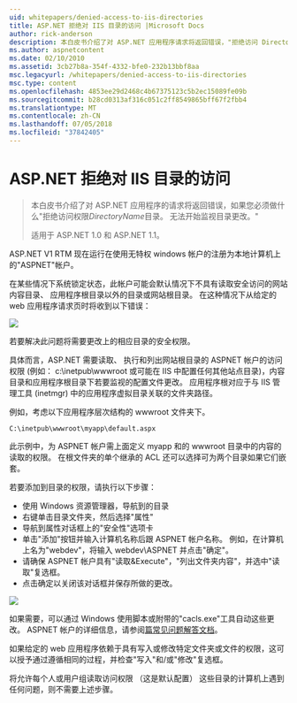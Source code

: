 ```yaml
---
uid: whitepapers/denied-access-to-iis-directories
title: ASP.NET 拒绝对 IIS 目录的访问 |Microsoft Docs
author: rick-anderson
description: 本白皮书介绍了对 ASP.NET 应用程序请求将返回错误，"拒绝访问 DirectoryName 目录如果您必须做什么。 失败为 s...
ms.author: aspnetcontent
ms.date: 02/10/2010
ms.assetid: 3cb27b8a-354f-4332-bfe0-232b13bbf8aa
msc.legacyurl: /whitepapers/denied-access-to-iis-directories
msc.type: content
ms.openlocfilehash: 4853ee29d2468c4b67375123c5b2ec15089fe09b
ms.sourcegitcommit: b28cd0313af316c051c2ff8549865bff67f2fbb4
ms.translationtype: MT
ms.contentlocale: zh-CN
ms.lasthandoff: 07/05/2018
ms.locfileid: "37842405"
---
```

<a name="aspnet-denied-access-to-iis-directories"></a>ASP.NET 拒绝对 IIS 目录的访问
====================
> 本白皮书介绍了对 ASP.NET 应用程序的请求将返回错误，如果您必须做什么"拒绝访问权限*DirectoryName*目录。 无法开始监视目录更改。"
> 
> 适用于 ASP.NET 1.0 和 ASP.NET 1.1。


ASP.NET V1 RTM 现在运行在使用无特权 windows 帐户的注册为本地计算机上的"ASPNET"帐户。

在某些情况下系统锁定状态，此帐户可能会默认情况下不具有读取安全访问的网站内容目录、 应用程序根目录以外的目录或网站根目录。 在这种情况下从给定的 web 应用程序请求页时将收到以下错误：

![](denied-access-to-iis-directories/_static/image1.jpg)

若要解决此问题将需要更改上的相应目录的安全权限。

具体而言，ASP.NET 需要读取、 执行和列出网站根目录的 ASPNET 帐户的访问权限 (例如： c:\inetpub\wwwroot 或可能在 IIS 中配置任何其他站点目录)，内容目录和应用程序根目录下若要监视的配置文件更改。 应用程序根对应于与 IIS 管理工具 (inetmgr) 中的应用程序虚拟目录关联的文件夹路径。

例如，考虑以下应用程序层次结构的 wwwroot 文件夹下。

`C:\inetpub\wwwroot\myapp\default.aspx`

此示例中，为 ASPNET 帐户需上面定义 myapp 和的 wwwroot 目录中的内容的读取的权限。 在根文件夹的单个继承的 ACL 还可以选择可为两个目录如果它们嵌套。

若要添加到目录的权限，请执行以下步骤：

- 使用 Windows 资源管理器，导航到的目录
- 右键单击目录文件夹，然后选择"属性"
- 导航到属性对话框上的"安全性"选项卡
- 单击"添加"按钮并输入计算机名称后跟 ASPNET 帐户名称。 例如，在计算机上名为"webdev"，将输入 webdev\ASPNET 并点击"确定"。
- 请确保 ASPNET 帐户具有"读取&amp;Execute"，"列出文件夹内容"，并选中"读取"复选框。
- 点击确定以关闭该对话框并保存所做的更改。

![](denied-access-to-iis-directories/_static/image2.jpg)

如果需要，可以通过 Windows 使用脚本或附带的"cacls.exe"工具自动这些更改。 ASPNET 帐户的详细信息，请参阅[篇常见问题解答文档](https://go.microsoft.com/fwlink/?LinkId=5828)。

如果给定的 web 应用程序依赖于具有写入或修改特定文件夹或文件的权限，这可以授予通过遵循相同的过程，并检查"写入"和/或"修改"复选框。

将允许每个人或用户组读取访问权限 （这是默认配置） 这些目录的计算机上遇到任何问题，则不需要上述步骤。
